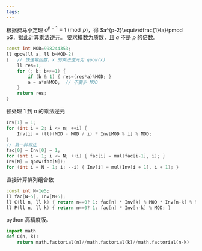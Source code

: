 ```yaml
---
tags:
---
```

根据费马小定理 $a^{p-1}\equiv1\pmod p$，得 $a^{p-2}\equiv\dfrac{1}{a}\pmod p$，据此计算乘法逆元。
要求模数为质数，且 $a$ 不是 $p$ 的倍数。
```cpp
const int MOD=998244353;
ll qpow(ll a, ll b=MOD-2)
{   // 快速幂函数，x 的乘法逆元为 qpow(x)
    ll res=1;
    for (; b; b>>=1) {
        if (b & 1) { res=(res*a)%MOD; }
        a = a*a%MOD;  // 不要少 MOD
    }
    return res;
}
```
预处理 $1$ 到 $n$ 的乘法逆元
```cpp
Inv[1] = 1;
for (int i = 2; i <= n; ++i) {
	Inv[i] = (ll)(MOD - MOD / i) * Inv[MOD % i] % MOD;
}
// 另一种写法
fac[0] = Inv[0] = 1;
for (int i = 1; i <= N; ++i) { fac[i] = mul(fac[i-1], i); }
Inv[N] = qpow(fac[N]);
for (int i = N - 1; i; --i) { Inv[i] = mul(Inv[i + 1], i + 1); }
```
直接计算排列组合数
```cpp
const int N=1e5;
ll fac[N+5], Inv[N+5];
ll C(ll n, ll k) { return n==0? 1: fac[n] * Inv[k] % MOD * Inv[n-k] % MOD; }
ll P(ll n, ll k) { return n==0? 1: fac[n] * Inv[n-k] % MOD; }
```
python 高精度版。
```python
import math
def C(n, k):
    return math.factorial(n)//math.factorial(k)//math.factorial(n-k)
```
